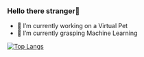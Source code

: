 ### Hello there stranger👋
- 🔭 I’m currently working on a Virtual Pet
- 🌱 I’m currently grasping Machine Learning

[![Top Langs](https://github-readme-stats.vercel.app/api/top-langs/?username=Rosidvas&layout=donut)](https://github.com/Rosidvas)

<!--
**Rosidvas/Rosidvas** is a ✨ _special_ ✨ repository because its `README.md` (this file) appears on your GitHub profile.

y
Here are some ideas to get you started:

- 🔭 I’m currently working on ...
- 🌱 I’m currently learning ...
- 👯 I’m looking to collaborate on ...
- 🤔 I’m looking for help with ...
- 💬 Ask me about ...
- 📫 How to reach me: ...
- 😄 Pronouns: ...
- ⚡ Fun fact: ...
-->
